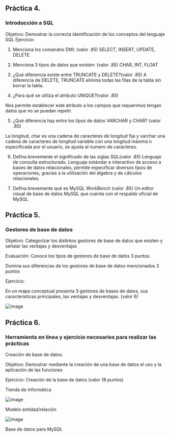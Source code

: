 ## Práctica 4.
### Introducción a SQL
Objetivo: Demostrar la correcta identificación de los conceptos del lenguaje SQL
Ejercicio:

1. Menciona los comandos DMl: (valor .85)
   SELECT, INSERT, UPDATE, DELETE

2. Menciona 3 tipos de datos que existen: (valor .85)
   CHAR, INT, FLOAT 

3. ¿Qué diferencia existe entre TRUNCATE y DELETE?(valor .85) A diferencia de DELETE, TRUNCATE elimina todas las filas de la tabla sin borrar la tabla.

4. ¿Para qué se utiliza el atributo UNIQUE?(valor .85)

Nos permite establecer este atributo a los campos que requerimos tengan datos que no se puedan repetir.

5. ¿Qué diferencia hay entre los tipos de datos VARCHAR y CHAR? (valor .85)

La longitud, char es una cadena de caracteres de longitud fija y varchar una cadena de caracteres de longitud variable con una longitud máxima n especificada por el usuario, se ajusta al numero de caracteres.

6. Defina brevemente el significado de las siglas SQL(valor .85)
Lenguaje de consulta estructurado. Lenguaje estándar e interactivo de acceso a bases de datos relacionales, permite especificar diversos tipos de operaciones, gracias a la utilización del álgebra y de cálculos relacionales.

7. Defina brevemente qué es MySQL WorkBench (valor .85)
Un editor visual de base de datos MySQL que cuenta con el respaldo oficial de MySQL
## Práctica 5.
### Gestores de base de datos

Objetivo: Categorizar los distintos gestores de base de datos que existen y señalar las
ventajas y desventajas

Evaluación: Conoce los tipos de gestores de base de datos 3 puntos.

Domina sus diferencias de los gestores de base de datos mencionados 3 puntos

Ejercicio:

En un mapa conceptual presenta 3 gestores de bases de datos, sus características
principales, las ventajas y desventajas. (valor 6)

![image](https://user-images.githubusercontent.com/104279806/172019728-54d689f5-fddd-4c4c-bfa7-5d98d5f81725.png)

## Práctica 6.
### Herramienta en línea y ejercicio necesarios para realizar las prácticas

Creación de base de datos.

Objetivo: Demostrar mediante la creación de una base de datos el uso y la aplicación de
las funciones

Ejercicio: Creación de la base de datos (valor 18 puntos)

Tienda de informática

![image](https://user-images.githubusercontent.com/91554777/170415101-717bca19-3644-46a9-8a57-8d5940c5d283.png)




Modelo entidad/relación

![image](https://user-images.githubusercontent.com/104279806/173188822-db8baa1f-0f0a-4c05-8591-b9021c3cb8dd.png)

Base de datos para MySQL
